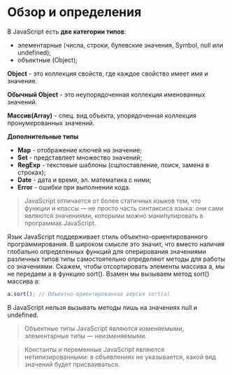 # Обзор и определения
 В JavaScript есть **две категории типов**:

 - элементарные (числа, строки, булевские значения, Symbol, null или undefined);
 - объектные (Object);

 **Object** - это коллекция свойств, где каждое свойство имеет имя и значение. 

 **Обычный Object** - это неупорядоченная коллекция именованных значений.
 
 **Массив(Array)** - спец. вид объекта, упорядоченная коллекция пронумерованных значений.

**Дополнительные типы**

- **Map** - отображение ключей на значение;
- **Set** - представляет множество значений;
- **RegExp** - текстовые шаблоны (сщпоставление, поиск, замена в строках);
- **Date** - дата и время, эл. математика с ними;
- **Error** - ошибки при выполнении кода.

> JavaScript отличается от более статичных языков тем, что функции и классы — не просто часть синтаксиса языка: они сами являются значениями, которыми можно манипулировать в программах JavaScript.

Язык JavaScript поддерживает стиль объектно-ориентированного программирования. В широком смысле это значит, что вместо наличия глобально определенных функций для оперирования значениями различных типов типы самостоятельно определяют методы для работы со значениями. Скажем, чтобы отсортировать элементы массива а, мы не передаем а в функцию sort(). Взамен мы вызываем метод sort() массива а:
```javascript
a.sort(); // Объектно-ориентированная версия sort(а)
```
В JavaScript нельзя вызывать методы лишь на значениях null и undefined.

> Объектные типы JavaScript являются изменяемыми, элементарные типы — неизменяемыми.

> Константы и переменные JavaScript являются нетипизированными: в объявлениях не указывается, какой вид значений будет присваиваться.

